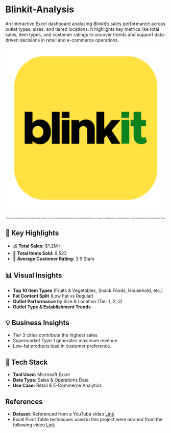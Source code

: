 # Blinkit-Analysis
An interactive Excel dashboard analyzing Blinkit’s sales performance across outlet types, sizes, and tiered locations. It highlights key metrics like total sales, item types, and customer ratings to uncover trends and support data-driven decisions in retail and e-commerce operations.


<p align="center">
  <img src="https://github.com/mhetrepooja-22/Blinkit-Analysis/blob/main/blinkit-logo-vector_logoshape.com.png?raw=true" alt="Blinkit image" />
</p>

<p align="center">
  <i style="font-size: 4px;">The Blinkit logo and brand name are the property of Blink Commerce Pvt. Ltd. and are used here for educational and non-commercial purposes only. This project is not affiliated with or endorsed by Blinkit. All rights and trademarks belong to their respective owners.</i>
</p>


## 📌 Key Highlights

- 💰 **Total Sales:** $1.2M+
- 🛒 **Total Items Sold:** 8,523
- 🌟 **Average Customer Rating:** 3.9 Stars



## 📊 Visual Insights

- **Top 10 Item Types** (Fruits & Vegetables, Snack Foods, Household, etc.)
- **Fat Content Split** (Low Fat vs Regular)
- **Outlet Performance** by Size & Location (Tier 1, 2, 3)
- **Outlet Type & Establishment Trends**



## 💡 Business Insights

- Tier 3 cities contribute the highest sales.
- Supermarket Type 1 generates maximum revenue.
- Low-fat products lead in customer preference.



## 🧰 Tech Stack

- **Tool Used:** Microsoft Excel 
- **Data Type:** Sales & Operations Data  
- **Use Case:** Retail & E-Commerce Analytics

## References

- **Dataset:** Referenced from a YouTube video [Link](https://www.youtube.com/watch?v=klZj_282ApY&t=8768s)
- Excel Pivot Table techniques used in this project were learned from the following video [Link](https://www.youtube.com/watch?v=E2dRKo94VfM)

 





